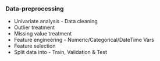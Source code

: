 ### Data-preprocessing
* Univariate analysis - Data cleaning
* Outlier treatment
* Missing value treatment
* Feature engineering - Numeric/Categorical/DateTime Vars
* Feature selection
* Split data into - Train, Validation & Test






